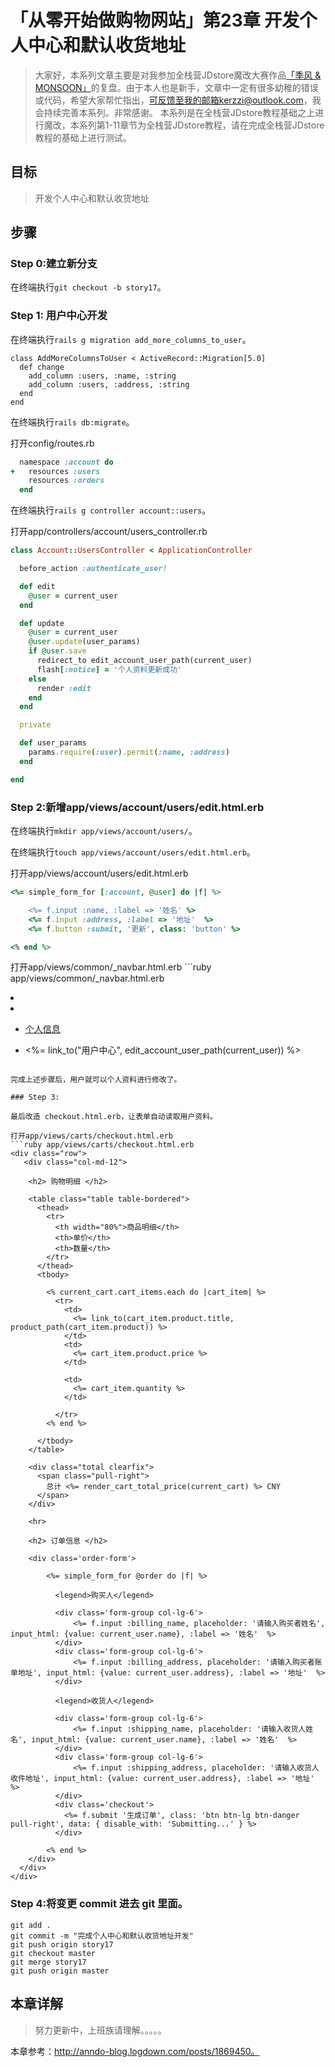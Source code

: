 # 「从零开始做购物网站」第23章 开发个人中心和默认收货地址

> 大家好，本系列文章主要是对我参加全栈营JDstore魔改大赛作品[「季风 & MONSOON」](http://kerzzi.logdown.com/posts/1903205-magic-change-contest-entries-monsoon)的复盘。由于本人也是新手，文章中一定有很多幼稚的错误或代码，希望大家帮忙指出，可反馈至我的邮箱kerzzi@outlook.com，我会持续完善本系列。非常感谢。
> 本系列是在全栈营JDstore教程基础之上进行魔改，本系列第1-11章节为全栈营JDstore教程，请在完成全栈营JDstore教程的基础上进行测试。


## 目标
> 开发个人中心和默认收货地址

## 步骤
### Step 0:建立新分支
在终端执行```git checkout -b story17```。

### Step 1: 用户中心开发

在终端执行```rails g migration add_more_columns_to_user```。
```打开 db/migrate/20170610122123_add_more_columns_to_user.rb
class AddMoreColumnsToUser < ActiveRecord::Migration[5.0]
  def change
    add_column :users, :name, :string
    add_column :users, :address, :string
  end
end
```

在终端执行```rails db:migrate```。

打开config/routes.rb
```ruby config/routes.rb
  namespace :account do
+   resources :users
    resources :orders
  end
```

在终端执行```rails g controller account::users```。


打开app/controllers/account/users_controller.rb
```ruby app/controllers/account/users_controller.rb
class Account::UsersController < ApplicationController

  before_action :authenticate_user!

  def edit
    @user = current_user
  end

  def update
    @user = current_user
    @user.update(user_params)
    if @user.save
      redirect_to edit_account_user_path(current_user)
      flash[:notice] = '个人资料更新成功'
    else
      render :edit
    end
  end

  private

  def user_params
    params.require(:user).permit(:name, :address)
  end

end
```

### Step 2:新增app/views/account/users/edit.html.erb
在终端执行```mkdir app/views/account/users/```。

在终端执行```touch app/views/account/users/edit.html.erb```。

打开app/views/account/users/edit.html.erb
```ruby app/views/account/users/edit.html.erb
<%= simple_form_for [:account, @user] do |f| %>

    <%= f.input :name, :label => '姓名' %>
    <%= f.input :address, :label => '地址'  %>
    <%= f.button :submit, '更新', class: 'button' %>

<% end %>
```


打开app/views/common/_navbar.html.erb
    ```ruby app/views/common/_navbar.html.erb
    <li role="separator" class="divider"></li>
    <li>
   -   <a href="#">个人信息</a>
   +   <%= link_to("用户中心", edit_account_user_path(current_user)) %>
    </li>
```

完成上述步骤后，用户就可以个人资料进行修改了。

### Step 3:

最后改造 checkout.html.erb，让表单自动读取用户资料。

打开app/views/carts/checkout.html.erb
```ruby app/views/carts/checkout.html.erb
<div class="row">
   <div class="col-md-12">

    <h2> 购物明细 </h2>

    <table class="table table-bordered">
      <thead>
        <tr>
          <th width="80%">商品明细</th>
          <th>单价</th>
          <th>数量</th>
        </tr>
      </thead>
      <tbody>

        <% current_cart.cart_items.each do |cart_item| %>
          <tr>
            <td>
              <%= link_to(cart_item.product.title, product_path(cart_item.product)) %>
            </td>
            <td>
              <%= cart_item.product.price %>
            </td>

            <td>
              <%= cart_item.quantity %>
            </td>

          </tr>
        <% end %>

      </tbody>
    </table>

    <div class="total clearfix">
      <span class="pull-right">
        总计 <%= render_cart_total_price(current_cart) %> CNY
      </span>
    </div>

    <hr>

    <h2> 订单信息 </h2>

    <div class='order-form'>

        <%= simple_form_for @order do |f| %>

          <legend>购买人</legend>

          <div class='form-group col-lg-6'>
              <%= f.input :billing_name, placeholder: '请输入购买者姓名', input_html: {value: current_user.name}, :label => '姓名'  %>
          </div>
          <div class='form-group col-lg-6'>
              <%= f.input :billing_address, placeholder: '请输入购买者账单地址', input_html: {value: current_user.address}, :label => '地址'  %>
          </div>

          <legend>收货人</legend>

          <div class='form-group col-lg-6'>
              <%= f.input :shipping_name, placeholder: '请输入收货人姓名', input_html: {value: current_user.name}, :label => '姓名'  %>
          </div>
          <div class='form-group col-lg-6'>
              <%= f.input :shipping_address, placeholder: '请输入收货人收件地址', input_html: {value: current_user.address}, :label => '地址'  %>
          </div>
          <div class='checkout'>
            <%= f.submit '生成订单', class: 'btn btn-lg btn-danger pull-right', data: { disable_with: 'Submitting...' } %>
          </div>

        <% end %>
    </div>
  </div>
</div>

```



### Step 4:将变更 commit 进去 git 里面。

```
git add .
git commit -m "完成个人中心和默认收货地址开发"
git push origin story17
git checkout master
git merge story17
git push origin master
```


## 本章详解
>  努力更新中，上班族请理解。。。。。

本章参考：http://anndo-blog.logdown.com/posts/1869450。
